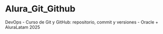 # Alura_Git_Github
DevOps - Curso de Git y GitHub: repositorio, commit y versiones - Oracle + AluraLatam 2025
